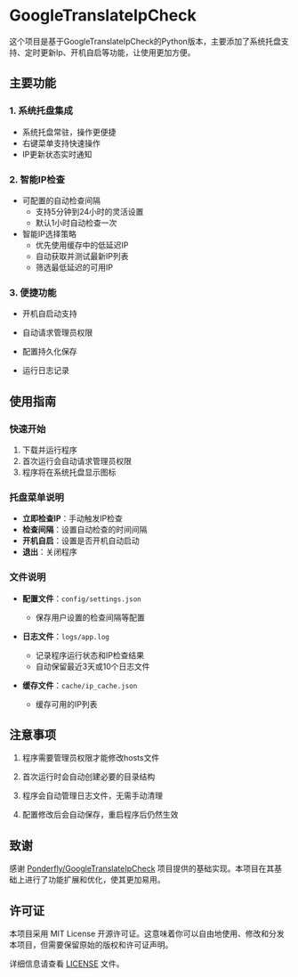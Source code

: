 # GoogleTranslateIpCheck

这个项目是基于GoogleTranslateIpCheck的Python版本，主要添加了系统托盘支持、定时更新Ip、开机自启等功能，让使用更加方便。


## 主要功能

### 1. 系统托盘集成
- 系统托盘常驻，操作更便捷
- 右键菜单支持快速操作
- IP更新状态实时通知

### 2. 智能IP检查
- 可配置的自动检查间隔
  - 支持5分钟到24小时的灵活设置
  - 默认1小时自动检查一次
- 智能IP选择策略
  - 优先使用缓存中的低延迟IP
  - 自动获取并测试最新IP列表
  - 筛选最低延迟的可用IP

### 3. 便捷功能
- 开机自启动支持

- 自动请求管理员权限

- 配置持久化保存

- 运行日志记录

  

## 使用指南

### 快速开始
1. 下载并运行程序
2. 首次运行会自动请求管理员权限
3. 程序将在系统托盘显示图标

### 托盘菜单说明
- **立即检查IP**：手动触发IP检查
- **检查间隔**：设置自动检查的时间间隔
- **开机自启**：设置是否开机自动启动
- **退出**：关闭程序

### 文件说明
- **配置文件**：`config/settings.json`
  - 保存用户设置的检查间隔等配置
  
- **日志文件**：`logs/app.log`
  - 记录程序运行状态和IP检查结果
  - 自动保留最近3天或10个日志文件
  
- **缓存文件**：`cache/ip_cache.json`
  - 缓存可用的IP列表
  
    

## 注意事项

1. 程序需要管理员权限才能修改hosts文件

2. 首次运行时会自动创建必要的目录结构

3. 程序会自动管理日志文件，无需手动清理

4. 配置修改后会自动保存，重启程序后仍然生效

   

## 致谢

感谢 [Ponderfly/GoogleTranslateIpCheck](https://github.com/Ponderfly/GoogleTranslateIpCheck) 项目提供的基础实现。本项目在其基础上进行了功能扩展和优化，使其更加易用。



## 许可证

本项目采用 MIT License 开源许可证。这意味着你可以自由地使用、修改和分发本项目，但需要保留原始的版权和许可证声明。

详细信息请查看 [LICENSE](LICENSE) 文件。
